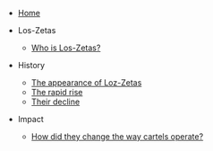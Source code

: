 <!-- docs/_sidebar.md -->

* [Home](_coverpage.md)
* Los-Zetas
    * [Who is Los-Zetas?](README.md)

* History 
    * [The appearance of Loz-Zetas](01/1_1/)
    * [The rapid rise](01/1_2/)
    * [Their decline](01/1_3/)

* Impact
    * [How did they change the way cartels operate?](02/)
    
